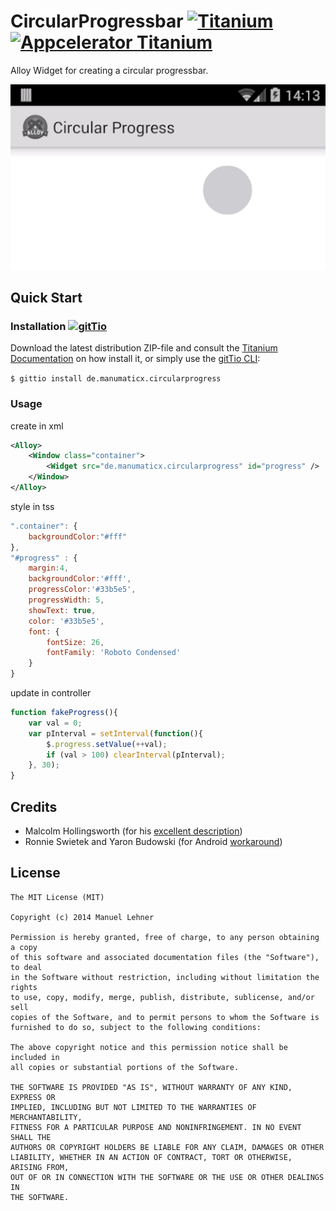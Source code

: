 # CircularProgressbar [![Titanium](http://www-static.appcelerator.com/badges/titanium-git-badge-sq.png)](http://www.appcelerator.com/titanium/) [![Appcelerator Titanium](http://www-static.appcelerator.com/badges/alloy-git-badge-sq.png)](http://www.appcelerator.com/alloy/)

Alloy Widget for creating a circular progressbar.

![](circularprogress.gif)

## Quick Start

### Installation [![gitTio](http://gitt.io/badge.png)](http://gitt.io/component/de.manumaticx.circularprogress)
Download the latest distribution ZIP-file and consult the [Titanium Documentation](http://docs.appcelerator.com/titanium/latest/#!/guide/Using_a_Module) on how install it, or simply use the [gitTio CLI](http://gitt.io/cli):

`$ gittio install de.manumaticx.circularprogress`

### Usage

create in xml
```xml
<Alloy>
	<Window class="container">
		<Widget src="de.manumaticx.circularprogress" id="progress" />
	</Window>
</Alloy>
```

style in tss
```javascript
".container": {
	backgroundColor:"#fff"
},
"#progress" : {
	margin:4,
	backgroundColor:'#fff',
	progressColor:'#33b5e5',
	progressWidth: 5,
	showText: true,
	color: '#33b5e5',
	font: {
		fontSize: 26,
		fontFamily: 'Roboto Condensed'
	}
}

```

update in controller
```javascript
function fakeProgress(){
    var val = 0;
    var pInterval = setInterval(function(){
        $.progress.setValue(++val);
        if (val > 100) clearInterval(pInterval);
    }, 30);
}
```

## Credits

* Malcolm Hollingsworth (for his [excellent description](http://developer.appcelerator.com/question/154274/is-there-a-way-to-create-circular-progress-bar#answer-265134))
* Ronnie Swietek and Yaron Budowski (for Android [workaround](http://developer.appcelerator.com/question/154274/is-there-a-way-to-create-circular-progress-bar#answer-276757))

## License

    The MIT License (MIT)

    Copyright (c) 2014 Manuel Lehner

    Permission is hereby granted, free of charge, to any person obtaining a copy
    of this software and associated documentation files (the "Software"), to deal
    in the Software without restriction, including without limitation the rights
    to use, copy, modify, merge, publish, distribute, sublicense, and/or sell
    copies of the Software, and to permit persons to whom the Software is
    furnished to do so, subject to the following conditions:

    The above copyright notice and this permission notice shall be included in
    all copies or substantial portions of the Software.

    THE SOFTWARE IS PROVIDED "AS IS", WITHOUT WARRANTY OF ANY KIND, EXPRESS OR
    IMPLIED, INCLUDING BUT NOT LIMITED TO THE WARRANTIES OF MERCHANTABILITY,
    FITNESS FOR A PARTICULAR PURPOSE AND NONINFRINGEMENT. IN NO EVENT SHALL THE
    AUTHORS OR COPYRIGHT HOLDERS BE LIABLE FOR ANY CLAIM, DAMAGES OR OTHER
    LIABILITY, WHETHER IN AN ACTION OF CONTRACT, TORT OR OTHERWISE, ARISING FROM,
    OUT OF OR IN CONNECTION WITH THE SOFTWARE OR THE USE OR OTHER DEALINGS IN
    THE SOFTWARE.
